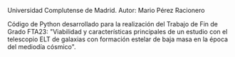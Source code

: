 Universidad Complutense de Madrid.
Autor: Mario Pérez Racionero

Código de Python desarrollado para la realización del Trabajo de Fin de Grado FTA23: "Viabilidad y características principales de un estudio con el telescopio ELT
de galaxias con formación estelar de baja masa en la época del mediodía cósmico". 
